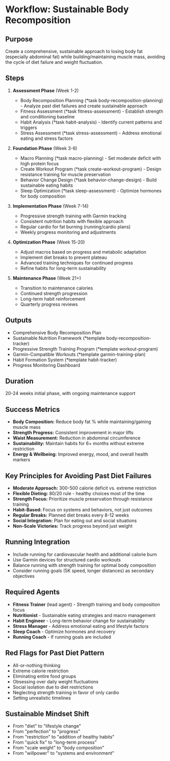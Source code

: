 # Workflow: Sustainable Body Recomposition

## Purpose
Create a comprehensive, sustainable approach to losing body fat (especially abdominal fat) while building/maintaining muscle mass, avoiding the cycle of diet failure and weight fluctuation.

## Steps
1. **Assessment Phase** (Week 1-2)
   - Body Recomposition Planning (*task body-recomposition-planning) - Analyze past diet failures and create sustainable approach
   - Fitness Assessment (*task fitness-assessment) - Establish strength and conditioning baseline
   - Habit Analysis (*task habit-analysis) - Identify current patterns and triggers
   - Stress Assessment (*task stress-assessment) - Address emotional eating and stress factors

2. **Foundation Phase** (Week 3-6)
   - Macro Planning (*task macro-planning) - Set moderate deficit with high protein focus
   - Create Workout Program (*task create-workout-program) - Design resistance training for muscle preservation
   - Behavior Change Design (*task behavior-change-design) - Build sustainable eating habits
   - Sleep Optimization (*task sleep-assessment) - Optimize hormones for body composition

3. **Implementation Phase** (Week 7-14)
   - Progressive strength training with Garmin tracking
   - Consistent nutrition habits with flexible approach
   - Regular cardio for fat burning (running/cardio plans)
   - Weekly progress monitoring and adjustments

4. **Optimization Phase** (Week 15-20)
   - Adjust macros based on progress and metabolic adaptation
   - Implement diet breaks to prevent plateau
   - Advanced training techniques for continued progress
   - Refine habits for long-term sustainability

5. **Maintenance Phase** (Week 21+)
   - Transition to maintenance calories
   - Continued strength progression
   - Long-term habit reinforcement
   - Quarterly progress reviews

## Outputs
- Comprehensive Body Recomposition Plan
- Sustainable Nutrition Framework (*template body-recomposition-tracker)
- Progressive Strength Training Program (*template workout-program)
- Garmin-Compatible Workouts (*template garmin-training-plan)
- Habit Formation System (*template habit-tracker)
- Progress Monitoring Dashboard

## Duration
20-24 weeks initial phase, with ongoing maintenance support

## Success Metrics
- **Body Composition:** Reduce body fat % while maintaining/gaining muscle mass
- **Strength Progress:** Consistent improvement in major lifts
- **Waist Measurement:** Reduction in abdominal circumference
- **Sustainability:** Maintain habits for 6+ months without extreme restriction
- **Energy & Wellbeing:** Improved energy, mood, and overall health markers

## Key Principles for Avoiding Past Diet Failures
- **Moderate Approach:** 300-500 calorie deficit vs. extreme restriction
- **Flexible Dieting:** 80/20 rule - healthy choices most of the time
- **Strength Focus:** Prioritize muscle preservation through resistance training
- **Habit-Based:** Focus on systems and behaviors, not just outcomes
- **Regular Breaks:** Planned diet breaks every 8-12 weeks
- **Social Integration:** Plan for eating out and social situations
- **Non-Scale Victories:** Track progress beyond just weight

## Running Integration
- Include running for cardiovascular health and additional calorie burn
- Use Garmin devices for structured cardio workouts
- Balance running with strength training for optimal body composition
- Consider running goals (5K speed, longer distances) as secondary objectives

## Required Agents
- **Fitness Trainer** (lead agent) - Strength training and body composition focus
- **Nutritionist** - Sustainable eating strategies and macro management
- **Habit Engineer** - Long-term behavior change for sustainability
- **Stress Manager** - Address emotional eating and lifestyle factors
- **Sleep Coach** - Optimize hormones and recovery
- **Running Coach** - If running goals are included

## Red Flags for Past Diet Pattern
- All-or-nothing thinking
- Extreme calorie restriction
- Eliminating entire food groups
- Obsessing over daily weight fluctuations
- Social isolation due to diet restrictions
- Neglecting strength training in favor of only cardio
- Setting unrealistic timelines

## Sustainable Mindset Shift
- From "diet" to "lifestyle change"
- From "perfection" to "progress"
- From "restriction" to "addition of healthy habits"
- From "quick fix" to "long-term process"
- From "scale weight" to "body composition"
- From "willpower" to "systems and environment" 
